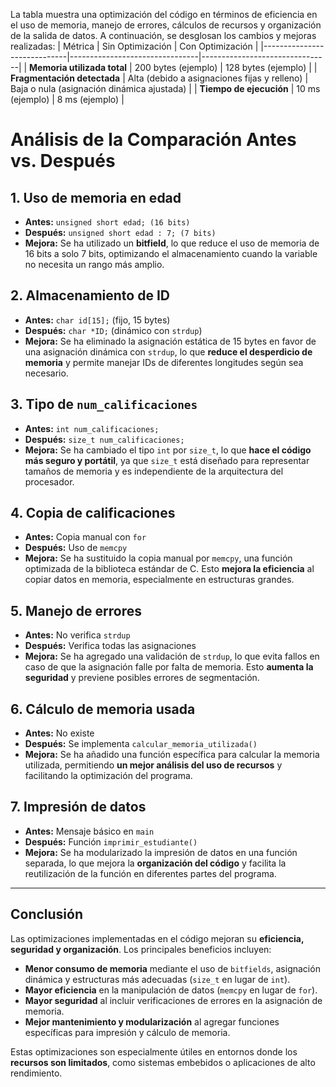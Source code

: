 La tabla muestra una optimización del código en términos de eficiencia en el uso de memoria, manejo de errores, cálculos de recursos y organización de la salida de datos. A continuación, se desglosan los cambios y mejoras realizadas:
| Métrica                     | Sin Optimización               | Con Optimización               |
|-----------------------------|--------------------------------|--------------------------------|
| **Memoria utilizada total** | 200 bytes (ejemplo)            | 128 bytes (ejemplo)            |
| **Fragmentación detectada** | Alta (debido a asignaciones fijas y relleno) | Baja o nula (asignación dinámica ajustada) |
| **Tiempo de ejecución**     | 10 ms (ejemplo)                | 8 ms (ejemplo)                 |
# **Análisis de la Comparación Antes vs. Después**

## **1. Uso de memoria en edad**
- **Antes:** `unsigned short edad; (16 bits)`
- **Después:** `unsigned short edad : 7; (7 bits)`
- **Mejora:** Se ha utilizado un **bitfield**, lo que reduce el uso de memoria de 16 bits a solo 7 bits, optimizando el almacenamiento cuando la variable no necesita un rango más amplio.

## **2. Almacenamiento de ID**
- **Antes:** `char id[15];` (fijo, 15 bytes)
- **Después:** `char *ID;` (dinámico con `strdup`)
- **Mejora:** Se ha eliminado la asignación estática de 15 bytes en favor de una asignación dinámica con `strdup`, lo que **reduce el desperdicio de memoria** y permite manejar IDs de diferentes longitudes según sea necesario.

## **3. Tipo de `num_calificaciones`**
- **Antes:** `int num_calificaciones;`
- **Después:** `size_t num_calificaciones;`
- **Mejora:** Se ha cambiado el tipo `int` por `size_t`, lo que **hace el código más seguro y portátil**, ya que `size_t` está diseñado para representar tamaños de memoria y es independiente de la arquitectura del procesador.

## **4. Copia de calificaciones**
- **Antes:** Copia manual con `for`
- **Después:** Uso de `memcpy`
- **Mejora:** Se ha sustituido la copia manual por `memcpy`, una función optimizada de la biblioteca estándar de C. Esto **mejora la eficiencia** al copiar datos en memoria, especialmente en estructuras grandes.

## **5. Manejo de errores**
- **Antes:** No verifica `strdup`
- **Después:** Verifica todas las asignaciones
- **Mejora:** Se ha agregado una validación de `strdup`, lo que evita fallos en caso de que la asignación falle por falta de memoria. Esto **aumenta la seguridad** y previene posibles errores de segmentación.

## **6. Cálculo de memoria usada**
- **Antes:** No existe
- **Después:** Se implementa `calcular_memoria_utilizada()`
- **Mejora:** Se ha añadido una función específica para calcular la memoria utilizada, permitiendo **un mejor análisis del uso de recursos** y facilitando la optimización del programa.

## **7. Impresión de datos**
- **Antes:** Mensaje básico en `main`
- **Después:** Función `imprimir_estudiante()`
- **Mejora:** Se ha modularizado la impresión de datos en una función separada, lo que mejora la **organización del código** y facilita la reutilización de la función en diferentes partes del programa.

---

## **Conclusión**
Las optimizaciones implementadas en el código mejoran su **eficiencia, seguridad y organización**. Los principales beneficios incluyen:

- **Menor consumo de memoria** mediante el uso de `bitfields`, asignación dinámica y estructuras más adecuadas (`size_t` en lugar de `int`).
- **Mayor eficiencia** en la manipulación de datos (`memcpy` en lugar de `for`).
- **Mayor seguridad** al incluir verificaciones de errores en la asignación de memoria.
- **Mejor mantenimiento y modularización** al agregar funciones específicas para impresión y cálculo de memoria.

Estas optimizaciones son especialmente útiles en entornos donde los **recursos son limitados**, como sistemas embebidos o aplicaciones de alto rendimiento.


